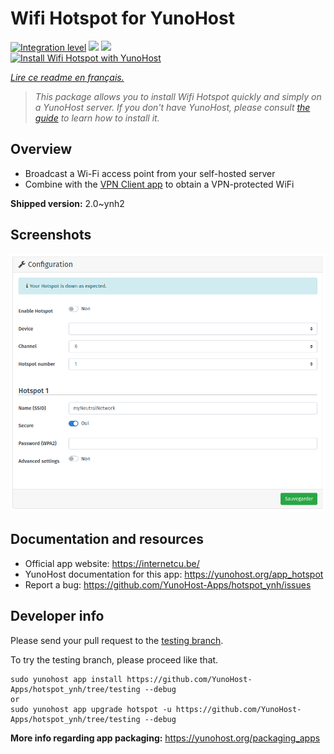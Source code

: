 <!--
N.B.: This README was automatically generated by https://github.com/YunoHost/apps/tree/master/tools/README-generator
It shall NOT be edited by hand.
-->

# Wifi Hotspot for YunoHost

[![Integration level](https://dash.yunohost.org/integration/hotspot.svg)](https://dash.yunohost.org/appci/app/hotspot) ![](https://ci-apps.yunohost.org/ci/badges/hotspot.status.svg) ![](https://ci-apps.yunohost.org/ci/badges/hotspot.maintain.svg)  
[![Install Wifi Hotspot with YunoHost](https://install-app.yunohost.org/install-with-yunohost.svg)](https://install-app.yunohost.org/?app=hotspot)

*[Lire ce readme en français.](./README_fr.md)*

> *This package allows you to install Wifi Hotspot quickly and simply on a YunoHost server.
If you don't have YunoHost, please consult [the guide](https://yunohost.org/#/install) to learn how to install it.*

## Overview

* Broadcast a Wi-Fi access point from your self-hosted server
* Combine with the [VPN Client app](https://github.com/labriqueinternet/vpnclient_ynh) to obtain a VPN-protected WiFi


**Shipped version:** 2.0~ynh2



## Screenshots

![](./doc/screenshots/hotspot.png)

## Documentation and resources

* Official app website: https://internetcu.be/
* YunoHost documentation for this app: https://yunohost.org/app_hotspot
* Report a bug: https://github.com/YunoHost-Apps/hotspot_ynh/issues

## Developer info

Please send your pull request to the [testing branch](https://github.com/YunoHost-Apps/hotspot_ynh/tree/testing).

To try the testing branch, please proceed like that.
```
sudo yunohost app install https://github.com/YunoHost-Apps/hotspot_ynh/tree/testing --debug
or
sudo yunohost app upgrade hotspot -u https://github.com/YunoHost-Apps/hotspot_ynh/tree/testing --debug
```

**More info regarding app packaging:** https://yunohost.org/packaging_apps